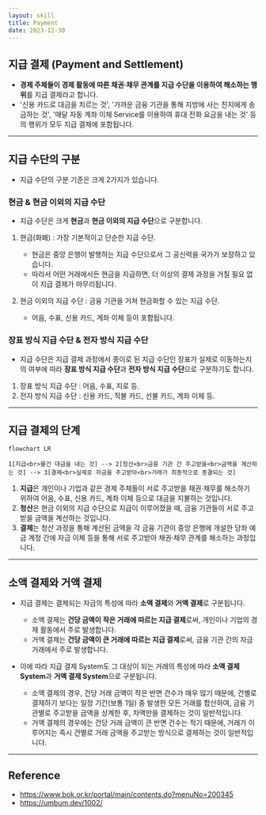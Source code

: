 ```yaml
---
layout: skill
title: Payment
date: 2023-12-30
---
```



## 지급 결제 (Payment and Settlement)

- **경제 주체들이 경제 활동에 따른 채권·채무 관계를 지급 수단을 이용하여 해소하는 행위**를 지급 결제라고 합니다.
- '신용 카드로 대금을 치르는 것', '가까운 금융 기관을 통해 지방에 사는 친지에게 송금하는 것', '매달 자동 계좌 이체 Service를 이용하여 휴대 전화 요금을 내는 것' 등의 행위가 모두 지급 결제에 포함됩니다.


---


## 지급 수단의 구분

- 지급 수단의 구분 기준은 크게 2가지가 있습니다.

### 현금 & 현금 이외의 지급 수단

- 지급 수단은 크게 **현금**과 **현금 이외의 지급 수단**으로 구분합니다.

1. 현금(화폐) : 가장 기본적이고 단순한 지급 수단.
    - 현금은 중앙 은행이 발행하는 지급 수단으로서 그 공신력을 국가가 보장하고 있습니다.
    - 따라서 어떤 거래에서든 현금을 지급하면, 더 이상의 결제 과정을 거칠 필요 없이 지급 결제가 마무리됩니다.

2. 현금 이외의 지급 수단 : 금융 기관을 거쳐 현금화할 수 있는 지급 수단.
    - 어음, 수표, 신용 카드, 계좌 이체 등이 포함됩니다.

### 장표 방식 지급 수단 & 전자 방식 지급 수단

- 지급 수단은 지급 결제 과정에서 종이로 된 지급 수단인 장표가 실제로 이동하는지의 여부에 따라 **장표 방식 지급 수단**과 **전자 방식 지급 수단**으로 구분하기도 합니다.

1. 장표 방식 지급 수단 : 어음, 수표, 지로 등.
2. 전자 방식 지급 수단 : 신용 카드, 직불 카드, 선불 카드, 계좌 이체 등.


---


## 지급 결제의 단계

```mermaid
flowchart LR

1[지급<br>물건 대금을 내는 것] --> 2[청산<br>금융 기관 간 주고받을<br>금액을 계산하는 것] --> 3[결제<br>실제로 자금을 주고받아<br>거래가 최종적으로 종결되는 것]
```

1. **지급**은 개인이나 기업과 같은 경제 주체들이 서로 주고받을 채권·채무를 해소하기 위하여 어음, 수표, 신용 카드, 계좌 이체 등으로 대금을 지불하는 것입니다.
2. **청산**은 현금 이외의 지급 수단으로 지급이 이루어졌을 때, 금융 기관들이 서로 주고받을 금액을 계산하는 것입니다.
3. **결제**는 청산 과정을 통해 계산된 금액을 각 금융 기관이 중앙 은행에 개설한 당좌 예금 계정 간에 자금 이체 등을 통해 서로 주고받아 채권·채무 관계를 해소하는 과정입니다.


---


## 소액 결제와 거액 결제

- 지급 결제는 결제되는 자금의 특성에 따라 **소액 결제**와 **거액 결제**로 구분됩니다.
    - 소액 결제는 **건당 금액이 작은 거래에 따르는 지급 결제**로써, 개인이나 기업의 경제 활동에서 주로 발생합니다.
    - 거액 결제는 **건당 금액이 큰 거래에 따르는 지급 결제**로써, 금융 기관 간의 자금 거래에서 주로 발생합니다.

- 이에 따라 지급 결제 System도 그 대상이 되는 거래의 특성에 따라 **소액 결제 System**과 **거액 결제 System**으로 구분됩니다.
    - 소액 결제의 경우, 건당 거래 금액이 작은 반면 건수가 매우 많기 때문에, 건별로 결제하기 보다는 일정 기간(보통 1일) 중 발생한 모든 거래를 합산하여, 금융 기관별로 주고받을 금액을 상계한 후, 차액만을 결제하는 것이 일반적입니다.
    - 거액 결제의 경우에는 건당 거래 금액이 큰 반면 건수는 적기 때문에, 거래가 이루어지는 즉시 건별로 거래 금액을 주고받는 방식으로 결제하는 것이 일반적입니다.


---


## Reference

- <https://www.bok.or.kr/portal/main/contents.do?menuNo=200345>
- <https://umbum.dev/1002/>
